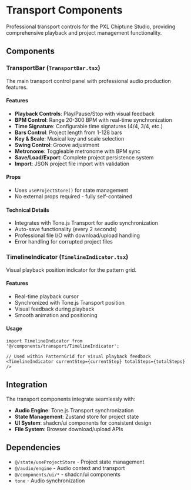 # Transport Components

Professional transport controls for the PXL Chiptune Studio, providing comprehensive playback and project management functionality.

## Components

### TransportBar (`TransportBar.tsx`)
The main transport control panel with professional audio production features.

#### Features
- **Playback Controls**: Play/Pause/Stop with visual feedback
- **BPM Control**: Range 20-300 BPM with real-time synchronization
- **Time Signature**: Configurable time signatures (4/4, 3/4, etc.)
- **Bars Control**: Project length from 1-128 bars
- **Key & Scale**: Musical key and scale selection
- **Swing Control**: Groove adjustment
- **Metronome**: Toggleable metronome with BPM sync
- **Save/Load/Export**: Complete project persistence system
- **Import**: JSON project file import with validation

#### Props
- Uses `useProjectStore()` for state management
- No external props required - fully self-contained

#### Technical Details
- Integrates with Tone.js Transport for audio synchronization
- Auto-save functionality (every 2 seconds)
- Professional file I/O with download/upload handling
- Error handling for corrupted project files

### TimelineIndicator (`TimelineIndicator.tsx`)
Visual playback position indicator for the pattern grid.

#### Features
- Real-time playback cursor
- Synchronized with Tone.js Transport position
- Visual feedback during playback
- Smooth animation and positioning

#### Usage
```tsx
import TimelineIndicator from '@/components/transport/TimelineIndicator';

// Used within PatternGrid for visual playback feedback
<TimelineIndicator currentStep={currentStep} totalSteps={totalSteps} />
```

## Integration

The transport components integrate seamlessly with:
- **Audio Engine**: Tone.js Transport synchronization
- **State Management**: Zustand store for project state
- **UI System**: shadcn/ui components for consistent design
- **File System**: Browser download/upload APIs

## Dependencies

- `@/state/useProjectStore` - Project state management
- `@/audio/engine` - Audio context and transport
- `@/components/ui/*` - shadcn/ui components
- `tone` - Audio synchronization
